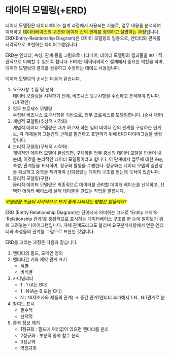 # 데이터 모델링(+ERD)

데이터 모델링은 데이터베이스 설계 과정에서 사용되는 기술로, 업무 내용을 분석하여 이해하고 <mark style="color:blue;">데이터베이스의 구조와 데이터 간의 관계를 정의하고 설명하는 과정</mark>입니다. ERD(Entity-Relationship Diagram)은 데이터 모델링의 일종으로, 엔티티와 관계를 시각적으로 표현하는 다이어그램입니다.&#x20;

ERD는 엔티티, 속성, 관계 등을 그림으로 나타내어, 데이터 모델링의 결과물을 보다 직관적으로 이해할 수 있도록 합니다. ERD는 데이터베이스 설계에서 중요한 역할을 하며, 데이터 모델링의 결과를 검증하고 수정하는 데에도 사용됩니다.





데이터 모델링의 순서는 다음과 같습니다.

1. 요구사항 수집 및 분석\
   데이터 모델링을 시작하기 전에, 비즈니스 요구사항을 수집하고 분석해야 합니다. (UI 확인)&#x20;
2. 업무 프로세스 모델링 \
   수집된 비즈니스 요구사항을 기반으로, 업무 프로세스를 모델링합니다. (순서 재현)
3. 개념적 모델링(추상적 시각화)\
   개념적 데이터 모델링은 내가 하고자 하는 일의 데이터 간의 관계를 구상하는 단계로, 각 개체들과 그들간의 관계를 발견하고 표현하기 위해 ERD 다이어그램을 생성합니다.
4. 논리적 모델링(구체적 시각화)\
   개념적인 데이터 모델이 완성되면, 구체화된 업무 중심의 데이터 모델을 만들어 내는데, 이것을 논리적인 데이터 모델링이라고 합니다. 이 단계에서 업무에 대한 Key, 속성, 관계등을 표시하며, 정규화 활동을 수행한다. 정규화는 데이터 모델의 일관성을 확보하고 중복을 제거하여 신뢰성있는 데이터 구조를 얻는데 목적이 있습니다.
5. 물리적 모델링(구현)\
   물리적 데이터 모델링은 최종적으로 데이터를 관리할 데이터 베이스를 선택하고, 선택한 데이터 베이스에 실제 테이블을 만드는 작업을 말합니다.







_<mark style="background-color:yellow;">모델링을 조금더 시각적으로 보기 좋게 나타내는 방법은 없을까요?</mark>_

ERD (Entity Relationship Diagram)는 단어에서 의미하는 그대로 'Entity 개체'와 'Relationship 관계'를 중점적으로 표시하는 데이터베이스 구조를 한 눈에 알아보기 위해 그려놓는 다이어그램입니다. 개체 관계도라고도 불리며 요구분석사항에서 얻은 엔티티와 속성들의 관계를 그림으로 표현한 것입니다.



ERD를 그리는 과정은 다음과 같습니다.

1. 엔티티의 필드, 도메인 정의
2. 엔티티간 키와 제약 관계 표기
   * 식별
   * 비식별
3. 카디널리티
   * 1 : 1 (A는 B다)
   * 1 : N(A는 B 또는 C다)
   * N : N(제조사와 제품의 관계) -> 중간 관계1엔티티 추가해서 1:N , N:1관계로 분
4. 참여도 표시
   * 필수적
   * 선택적
5. 중복 정보 제거
   * 1정규화 : 필드에 여러값이 있으면 엔티티를 분리
   * 2정규화 : 부분적 종속 함수 분리
   * 3정규화
   * 역정규화

